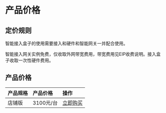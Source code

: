 # 产品价格

## 定价规则
智能接入盒子的使用需要接入和硬件和智能网关一并配合使用。

智能接入网关实例免费，仅收取外网带宽费用，带宽费用见EIP收费说明。接入盒子收取一次性硬件费用。



## 产品价格
<!-- udocs:price -->
| 产品规格 |产品价格| 操作 |
| :---- | :---- | :---- | 
| 店铺版 | 3100元/台|[立即购买](https://console.ucloud.cn/uaccessgw/buyBox) |

